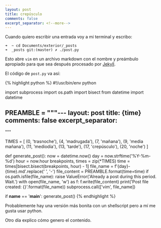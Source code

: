 ```yaml
---
layout: post
title: crepúsculo
comments: false
excerpt_separator: <!--more-->
---
```


Cuando quiero escribir una entrada voy a mi terminal y escribo: 

```
➜  ~ cd Documents/exterior/_posts 
➜  _posts git:(master) ✗ ./post.py
```

Esto abre `vim` en un archivo markdown con el nombre y preámbulo apropiado para que sea después procesado por [Jekyll](http://jekyllrb.com).
<!--more-->

El código de `post.py` va así:

{% highlight python %}
#!/usr/bin/env python

import subprocess
import os.path
import bisect
from datetime import datetime

PREAMBLE = """---
layout: post
title: {time}
comments: false
excerpt_separator: <!--more-->
---

"""

TIMES = [
    (0, 'trasnoche'),
    (4, 'madrugada'),
    (7, 'mañana'),
    (9, 'media mañana'),
    (11, 'mediodía'),
    (13, 'tarde'),
    (17, 'crepúsculo'),
    (20, 'noche')
]   


def generate_post():
    now = datetime.now()
    day = now.strftime('%Y-%m-%d')
    hour = now.hour
    breakpoints, times = zip(*TIMES)
    time = times[bisect.bisect(breakpoints, hour) - 1]
    file_name = f'{day}-{time}.md'.replace(' ', '-')
    file_content = PREAMBLE.format(time=time)
    if os.path.isfile(file_name):
        raise ValueError('Already a post during this period. Wait.')
    with open(file_name, 'w') as f:
        f.write(file_content)
    print('Post file created: {}'.format(file_name))
    subprocess.call(['vim', file_name])

if __name__ == '__main__':
    generate_post()
{% endhighlight %}

Probablemente hay una versión más bonita con un shellscript pero a mí me gusta usar python.

Otro día explico cómo genero el contenido. 
